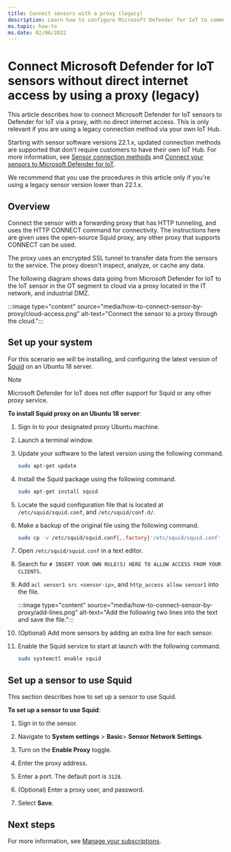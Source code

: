```yaml
---
title: Connect sensors with a proxy (legacy)
description: Learn how to configure Microsoft Defender for IoT to communicate with a sensor through a proxy with no direct internet access (legacy procedure).
ms.topic: how-to
ms.date: 02/06/2022
---
```


# Connect Microsoft Defender for IoT sensors without direct internet access by using a proxy (legacy)

This article describes how to connect Microsoft Defender for IoT sensors to Defender for IoT via a proxy, with no direct internet access. This is only relevant if you are using a legacy connection method via your own IoT Hub.

Starting with sensor software versions 22.1.x, updated connection methods are supported that don't require customers to have their own IoT Hub. For more information, see [Sensor connection methods](architecture-connections.md) and [Connect your sensors to Microsoft Defender for IoT](connect-sensors.md).

We recommend that you use the procedures in this article only if you're using a legacy sensor version lower than 22.1.x.

## Overview

Connect the sensor with a forwarding proxy that has HTTP tunneling, and uses the HTTP CONNECT command for connectivity. The instructions here are given uses the open-source Squid proxy, any other proxy that supports CONNECT can be used.

The proxy uses an encrypted SSL tunnel to transfer data from the sensors to the service. The proxy doesn't inspect, analyze, or cache any data.

The following diagram shows data going from Microsoft Defender for IoT to the IoT sensor in the OT segment to cloud via a proxy located in the IT network, and industrial DMZ.

:::image type="content" source="media/how-to-connect-sensor-by-proxy/cloud-access.png" alt-text="Connect the sensor to a proxy through the cloud.":::

## Set up your system

For this scenario we will be installing, and configuring the latest version of [Squid](http://www.squid-cache.org/) on an Ubuntu 18 server.

> [!Note]
> Microsoft Defender for IoT does not offer support for Squid or any other proxy service.

**To install Squid proxy on an Ubuntu 18 server**:

1. Sign in to your designated proxy Ubuntu machine.

1. Launch a terminal window.
 
1. Update your software to the latest version using the following command.

    ```bash
    sudo apt-get update 
    ```

1. Install the Squid package using the following command.

    ```bash
    sudo apt-get install squid 
    ```

1. Locate the squid configuration file that is located at `/etc/squid/squid.conf`, and `/etc/squid/conf.d/`.

1. Make a backup of the original file using the following command.

    ```bash
    sudo cp -v /etc/squid/squid.conf{,.factory}'/etc/squid/squid.conf' -> '/etc/squid/squid.conf.factory sudo nano /etc/squid/squid.conf
    ```

1. Open `/etc/squid/squid.conf` in a text editor.

1. Search for `# INSERT YOUR OWN RULE(S) HERE TO ALLOW ACCESS FROM YOUR CLIENTS`.

1. Add `acl sensor1 src <sensor-ip>`, and `http_access allow sensor1` into the file.

    :::image type="content" source="media/how-to-connect-sensor-by-proxy/add-lines.png" alt-text="Add the following two lines into the text and save the file.":::

1. (Optional) Add more sensors by adding an extra line for each sensor.

1. Enable the Squid service to start at launch with the following command.

    ```bash
    sudo systemctl enable squid 
    ```

## Set up a sensor to use Squid

This section describes how to set up a sensor to use Squid.

**To set up a sensor to use Squid**:

1. Sign in to the sensor.

1. Navigate to **System settings** > **Basic**> **Sensor Network Settings**.

1. Turn on the **Enable Proxy** toggle.

1. Enter the proxy address.

1. Enter a port. The default port is `3128`.

1. (Optional) Enter a proxy user, and password.

1. Select **Save**.

## Next steps

For more information, see [Manage your subscriptions](how-to-manage-subscriptions.md).
